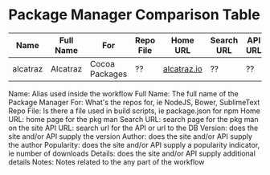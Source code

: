 # Package Manager Comparison Table

| Name     | Full Name | For            | Repo File | Home URL                           | Search URL              | API URL | Version | Author | Popularity | Details | Notes |
| -------- | --------- | -------------- | --------- | ---------------------------------- | ----------------------- | ------- | ------- | ------ | ---------- | ------- | ----- |
| alcatraz | Alcatraz  | Cocoa Packages | ??        | [alcatraz.io](http://alcatraz.io/) | ??                      | ??      | No      | No     | No         | Yes     |       |






Name: Alias used inside the workflow
Full Name: The full name of the Package Manager
For: What's the repos for, ie NodeJS, Bower, SublimeText
Repo File: Is there a file used in build scripts, ie package.json for npm
Home URL: home page for the pkg man
Search URL: search page for the pkg man on the site
API URL: search url for the API or url to the DB
Version: does the site and/or API supply the version
Author:  does the site and/or API supply the author
Popularity:  does the site and/or API supply a popularity indicator, ie number of downloads
Details: does the site and/or API supply additional details
Notes: Notes related to the any part of the workflow

